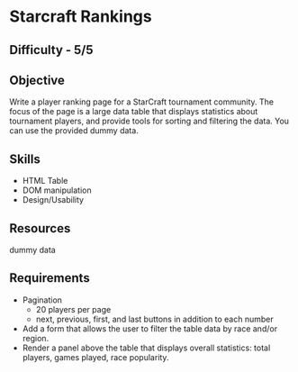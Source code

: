 Starcraft Rankings
===========

Difficulty - 5/5
---------

Objective
---------
Write a player ranking page for a StarCraft tournament community. The focus of the page is a large data table that displays statistics about tournament players, and provide tools for sorting and filtering the data. You can use the provided dummy data.


Skills
---------
- HTML Table
- DOM manipulation
- Design/Usability

Resources
----------
dummy data

Requirements
--------
- Pagination
    - 20 players per page
    - next, previous, first, and last buttons in addition to each number
- Add a form that allows the user to filter the table data by race and/or region.
- Render a panel above the table that displays overall statistics: total players, games played, race popularity.